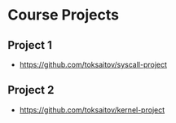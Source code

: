# Course Projects

## Project 1

* <https://github.com/toksaitov/syscall-project>

## Project 2

* <https://github.com/toksaitov/kernel-project>
